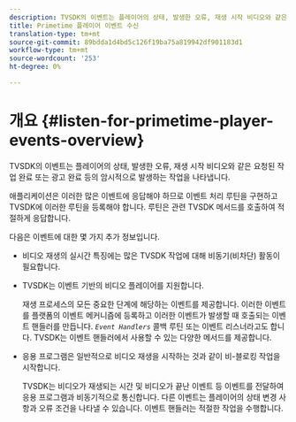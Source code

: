 ```yaml
---
description: TVSDK의 이벤트는 플레이어의 상태, 발생한 오류, 재생 시작 비디오와 같은 요청된 작업 완료 또는 광고 완료 등의 암시적으로 발생하는 작업을 나타냅니다.
title: Primetime 플레이어 이벤트 수신
translation-type: tm+mt
source-git-commit: 89bdda1d4bd5c126f19ba75a819942df901183d1
workflow-type: tm+mt
source-wordcount: '253'
ht-degree: 0%

---
```



# 개요 {#listen-for-primetime-player-events-overview}

TVSDK의 이벤트는 플레이어의 상태, 발생한 오류, 재생 시작 비디오와 같은 요청된 작업 완료 또는 광고 완료 등의 암시적으로 발생하는 작업을 나타냅니다.

애플리케이션은 이러한 많은 이벤트에 응답해야 하므로 이벤트 처리 루틴을 구현하고 TVSDK에 이러한 루틴을 등록해야 합니다. 루틴은 관련 TVSDK 메서드를 호출하여 적절하게 응답합니다.

다음은 이벤트에 대한 몇 가지 추가 정보입니다.

* 비디오 재생의 실시간 특징에는 많은 TVSDK 작업에 대해 비동기(비차단) 활동이 필요합니다.
* TVSDK는 이벤트 기반의 비디오 플레이어를 지원합니다.

   재생 프로세스의 모든 중요한 단계에 해당하는 이벤트를 제공합니다. 이러한 이벤트를 플랫폼의 이벤트 메커니즘에 등록하고 이러한 이벤트가 발생할 때 호출되는 이벤트 핸들러를 만듭니다. *`Event Handlers`* 콜백 루틴 또는 이벤트 리스너라고도 합니다. TVSDK는 이벤트 핸들러에서 사용할 수 있는 다양한 메서드를 제공합니다.
* 응용 프로그램은 일반적으로 비디오 재생을 시작하는 것과 같이 비-블로킹 작업을 시작합니다.

   TVSDK는 비디오가 재생되는 시간 및 비디오가 끝난 이벤트 등 이벤트를 전달하여 응용 프로그램과 비동기적으로 통신합니다. 다른 이벤트는 플레이어의 상태 변경 사항과 오류 조건을 나타낼 수 있습니다. 이벤트 핸들러는 적절한 작업을 수행합니다.

